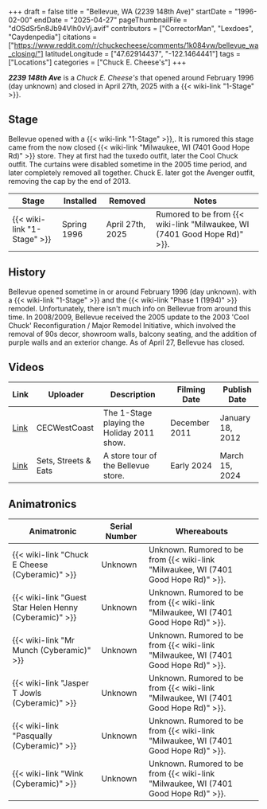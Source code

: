 +++
draft = false
title = "Bellevue, WA (2239 148th Ave)"
startDate = "1996-02-00"
endDate = "2025-04-27"
pageThumbnailFile = "dOSdSr5n8Jb94Vlh0vVj.avif"
contributors = ["CorrectorMan", "Lexdoes", "Caydenpedia"]
citations = ["https://www.reddit.com/r/chuckecheese/comments/1k084vw/bellevue_wa_closing/"]
latitudeLongitude = ["47.62914437", "-122.1464441"]
tags = ["Locations"]
categories = ["Chuck E. Cheese's"]
+++

***2239 148th Ave*** is a *Chuck E. Cheese's* that opened around February 1996 (day unknown) and closed in April 27th, 2025 with a {{< wiki-link "1-Stage" >}}.

## Stage

Bellevue opened with a {{< wiki-link "1-Stage" >}},. It is rumored this stage came from the now closed {{< wiki-link "Milwaukee, WI (7401 Good Hope Rd)" >}} store. They at first had the tuxedo outfit, later the Cool Chuck outfit. The curtains were disabled sometime in the 2005 time period, and later completely removed all together. Chuck E. later got the Avenger outfit, removing the cap by the end of 2013.

| Stage                             | Installed   | Removed          | Notes                                                                           |
|-----------------------------------|-------------|------------------|---------------------------------------------------------------------------------|
| {{< wiki-link "1-Stage" >}} | Spring 1996 | April 27th, 2025 | Rumored to be from {{< wiki-link "Milwaukee, WI (7401 Good Hope Rd)" >}}. |

## History

Bellevue opened sometime in or around February 1996 (day unknown). with a {{< wiki-link "1-Stage" >}} and the {{< wiki-link "Phase 1 (1994)" >}} remodel. Unfortunately, there isn't much info on Bellevue from around this time. In 2008/2009, Bellevue received the 2005 update to the 2003 'Cool Chuck' Reconfiguration / Major Remodel Initiative, which involved the removal of 90s decor, showroom walls, balcony seating, and the addition of purple walls and an exterior change. As of April 27, Bellevue has closed.

## Videos

| Link                                                      | Uploader                 | Description                                | Filming Date  | Publish Date     |
|-----------------------------------------------------------|--------------------------|--------------------------------------------|---------------|------------------|
| [Link](https://www.youtube.com/watch?v=-STSZ8Kv8v0&t=60s) | CECWestCoast             | The 1-Stage playing the Holiday 2011 show. | December 2011 | January 18, 2012 |
| [Link](https://youtu.be/C0GpqfBZHfU?si=JK1N9wkbV9vnAM-m)  | Sets, Streets &amp; Eats | A store tour of the Bellevue store.        | Early 2024    | March 15, 2024   |

## Animatronics

| Animatronic                                                  | Serial Number | Whereabouts                                                                              |
|--------------------------------------------------------------|---------------|------------------------------------------------------------------------------------------|
| {{< wiki-link "Chuck E Cheese (Cyberamic)" >}}         | Unknown       | Unknown. Rumored to be from {{< wiki-link "Milwaukee, WI (7401 Good Hope Rd)" >}}. |
| {{< wiki-link "Guest Star Helen Henny (Cyberamic)" >}} | Unknown       | Unknown. Rumored to be from {{< wiki-link "Milwaukee, WI (7401 Good Hope Rd)" >}}. |
| {{< wiki-link "Mr Munch (Cyberamic)" >}}               | Unknown       | Unknown. Rumored to be from {{< wiki-link "Milwaukee, WI (7401 Good Hope Rd)" >}}. |
| {{< wiki-link "Jasper T Jowls (Cyberamic)" >}}         | Unknown       | Unknown. Rumored to be from {{< wiki-link "Milwaukee, WI (7401 Good Hope Rd)" >}}. |
| {{< wiki-link "Pasqually (Cyberamic)" >}}              | Unknown       | Unknown. Rumored to be from {{< wiki-link "Milwaukee, WI (7401 Good Hope Rd)" >}}. |
| {{< wiki-link "Wink (Cyberamic)" >}}                   | Unknown       | Unknown. Rumored to be from {{< wiki-link "Milwaukee, WI (7401 Good Hope Rd)" >}}. |